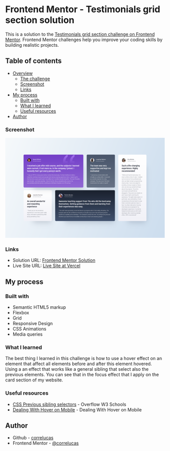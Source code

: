 # Frontend Mentor - Testimonials grid section solution

This is a solution to the [Testimonials grid section challenge on Frontend Mentor](https://www.frontendmentor.io/challenges/testimonials-grid-section-Nnw6J7Un7). Frontend Mentor challenges help you improve your coding skills by building realistic projects. 

## Table of contents

- [Overview](#overview)
  - [The challenge](#the-challenge)
  - [Screenshot](#screenshot)
  - [Links](#links)
- [My process](#my-process)
  - [Built with](#built-with)
  - [What I learned](#what-i-learned)
  - [Useful resources](#useful-resources)
- [Author](#author)


### Screenshot

![](./screenshot/screenshot-desktop.png)

### Links

- Solution URL: [Frontend Mentor Solution](https://www.frontendmentor.io/solutions/testimonials-grid-sec-vanilla-css-card-hover-focus-easter-egg-Rd4fQD6hJU)
- Live Site URL: [Live Site at Vercel](https://testimonials-grid-section-nine-ivory.vercel.app/)
## My process

### Built with

- Semantic HTML5 markup
- Flexbox
- Grid
- Responsive Design
- CSS Animations
- Media queries

### What I learned

The best thing I learned in this challenge is how to use a hover effect on an element that affect all elements before and after this element hovered.
Using a an effect that works like a general sibling that select also the previous elements. You can see that in the focus effect that I apply on the card section of my website.

### Useful resources

- [CSS Previous sibling selectors](https://medium.com/free-code-camp/how-to-make-the-impossible-possible-in-css-with-a-little-creativity-bd96bb42b29d) - Overflow W3 Schools
- [Dealing With Hover on Mobile](https://www.youtube.com/watch?v=uuluAyw9AI0) - Dealing With Hover on Mobile



## Author
- Github - [correlucas](https://github.com/correlucas/)
- Frontend Mentor - [@correlucas](https://www.frontendmentor.io/profile/correlucas)
